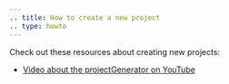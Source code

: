 ```yaml
---
.. title: How to create a new project
.. type: howto
---
```


Check out these resources about creating new projects:

* [Video about the projectGenerator on YouTube](https://www.youtube.com/watch?v=4k2ZcvC0YEA)
